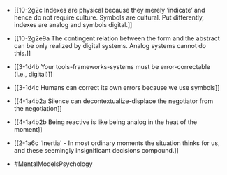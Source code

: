 - [[10-2g2c Indexes are physical because they merely ‘indicate’ and hence do not require culture. Symbols are cultural. Put differently, indexes are analog and symbols digital.]]
- [[10-2g2e9a The contingent relation between the form and the abstract can be only realized by digital systems. Analog systems cannot do this.]]
- [[3-1d4b Your tools-frameworks-systems must be error-correctable (i.e., digital)]]
- [[3-1d4c Humans can correct its own errors because we use symbols]]

- [[4-1a4b2a Silence can decontextualize-displace the negotiator from the negotiation]]
- [[4-1a4b2b Being reactive is like being analog in the heat of the moment]]

- [[2-1a6c 'Inertia' - In most ordinary moments the situation thinks for us, and these seemingly insignificant decisions compound.]]

- #MentalModelsPsychology
